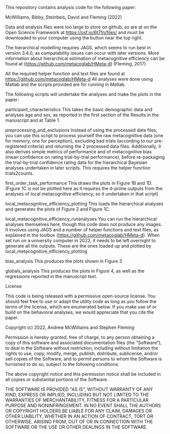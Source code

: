 This repository contains analysis code for the following paper:

McWilliams, Bibby, Steinbeis, David and Fleming (2022)

Data and analysis files were too large to store on github, so are at on the Open Science Framework at https://osf.io/6t7fn/files/ and must be downloaded to your computer using the button near the top right.

The hierarchical modelling requires JAGS, which seems to run best in version 3.4.0, as compatability issues can occur with later versions. More information about hierarchical estimation of metacognitive efficiency can be found at (https://github.com/metacoglab/HMeta-d) (Fleming, 2017).

All the required helper function and text files are found at https://github.com/metacoglab/HMeta-d
All analyses were done using Matlab and the scripts provided are for running in Matlab.

The following scripts will undertake the analyses and make the plots in the paper:

participant_characteristics
This takes the basic demographic data and analyses age and sex, as reported in the first section of the Results in the manuscript and at Table 1. 

preprocessing_and_exclusions 
Instead of using the processed data files, you can use this script to process yourself the raw 
metacognitive data (one for memory, one for perception), excluding bad trials (according to our pre-registered criteria) and returning the 2 processed data files. Additionally, it also derives simple metrics of performance and of metacognitive bias (mean confidence on rating trial-by-trial performance), before re-packaging the trial-by-trial confidence rating data for the hierarchical Bayesian analyses undertaken in later scripts. This requires the helper function trials2counts.

first_order_task_performance
This draws the plots in Figure 1B and 1D. (Figure 1C is not be plotted here as it requires the d-prime outputs from the analyses of local metacognitive efficiency, so it undertaken in that script)

local_metacognitive_efficiency_plotting
This loads the hierarchical analyses and generates the plots of Figure 2 and Figure 1C.

local_metacognitive_efficiency_runanalyses
You can run the hierarchical analyses themselves here, though this code does not produce any images. It involves using JAGS and a number of helper functions and text files, as explained in the toolbox (https://github.com/metacoglab/HMeta-d). When set run on a university computer in 2022, it needs to be left overnight to generate all the outputs. These are the ones loaded up and plotted by local_metacognitive_efficiency_plotting

bias_analysis
This produces the plots shown in Figure 3

globals_analysis
This produces the plots in Figure 4, as well as the regressions reported in the manuscript text.

License

This code is being released with a permissive open-source license. You should feel free to use or adapt the utility code as long as you follow the terms of the license, which are enumerated below. If you make use of or build on the behavioral analyses, we would appreciate that you cite the paper.

Copyright (c) 2022, Andrew McWilliams and Stephen Fleming

Permission is hereby granted, free of charge, to any person obtaining a copy of this software and associated documentation files (the "Software"), to deal in the Software without restriction, including without limitation the rights to use, copy, modify, merge, publish, distribute, sublicense, and/or sell copies of the Software, and to permit persons to whom the Software is furnished to do so, subject to the following conditions:

The above copyright notice and this permission notice shall be included in all copies or substantial portions of the Software.

THE SOFTWARE IS PROVIDED "AS IS", WITHOUT WARRANTY OF ANY KIND, EXPRESS OR IMPLIED, INCLUDING BUT NOT LIMITED TO THE WARRANTIES OF MERCHANTABILITY, FITNESS FOR A PARTICULAR PURPOSE AND NONINFRINGEMENT. IN NO EVENT SHALL THE AUTHORS OR COPYRIGHT HOLDERS BE LIABLE FOR ANY CLAIM, DAMAGES OR OTHER LIABILITY, WHETHER IN AN ACTION OF CONTRACT, TORT OR OTHERWISE, ARISING FROM, OUT OF OR IN CONNECTION WITH THE SOFTWARE OR THE USE OR OTHER DEALINGS IN THE SOFTWARE.


